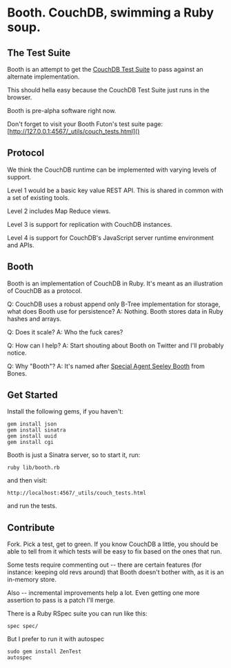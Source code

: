 # Booth. CouchDB, swimming a Ruby soup.

## The Test Suite

Booth is an attempt to get the [CouchDB Test Suite](http://127.0.0.1:5984/_utils/couch_tests.html) to pass against an alternate implementation.

This should hella easy because the CouchDB Test Suite just runs in the browser.

Booth is pre-alpha software right now. 

Don't forget to visit your Booth Futon's test suite page: [http://127.0.0.1:4567/_utils/couch_tests.html]()

## Protocol

We think the CouchDB runtime can be implemented with varying levels of support.

Level 1 would be a basic key value REST API. This is shared in common with a set of existing tools.

Level 2 includes Map Reduce views.

Level 3 is support for replication with CouchDB instances.

Level 4 is support for CouchDB's JavaScript server runtime environment and APIs.

## Booth

Booth is an implementation of CouchDB in Ruby. It's meant as an illustration of CouchDB as a protocol.

Q: CouchDB uses a robust append only B-Tree implementation for storage, what does Booth use for persistence?
A: Nothing. Booth stores data in Ruby hashes and arrays.

Q: Does it scale?
A: Who the fuck cares?

Q: How can I help?
A: Start shouting about Booth on Twitter and I'll probably notice.

Q: Why "Booth"?
A: It's named after [Special Agent Seeley Booth](http://en.wikipedia.org/wiki/Seeley_Booth) from Bones.

## Get Started

Install the following gems, if you haven't:

    gem install json
    gem install sinatra
    gem install uuid
    gem install cgi

Booth is just a Sinatra server, so to start it, run:

    ruby lib/booth.rb

and then visit:

    http://localhost:4567/_utils/couch_tests.html

and run the tests.

## Contribute

Fork. Pick a test, get to green. If you know CouchDB a little, you should be able to tell from it which tests will be easy to fix based on the ones that run.

Some tests require commenting out -- there are certain features (for instance: keeping old revs around) that Booth doesn't bother with, as it is an in-memory store.

Also -- incremental improvements help a lot. Even getting one more assertion to pass is a patch I'll merge.

There is a Ruby RSpec suite you can run like this:

    spec spec/

But I prefer to run it with autospec

    sudo gem install ZenTest
    autospec

